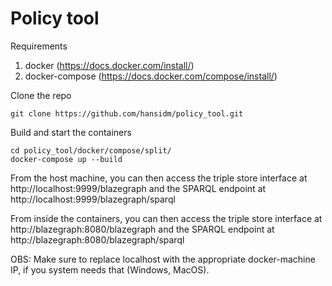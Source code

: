 # Policy tool

Requirements
1. docker (https://docs.docker.com/install/)
2. docker-compose (https://docs.docker.com/compose/install/)

Clone the repo
```
git clone https://github.com/hansidm/policy_tool.git
```

Build and start the containers
```
cd policy_tool/docker/compose/split/
docker-compose up --build
```

From the host machine, you can then access the triple store interface at http://localhost:9999/blazegraph and the SPARQL endpoint at http://localhost:9999/blazegraph/sparql

From inside the containers, you can then access the triple store interface at http://blazegraph:8080/blazegraph and the SPARQL endpoint at http://blazegraph:8080/blazegraph/sparql

OBS: Make sure to replace localhost with the appropriate docker-machine IP, if you system needs that (Windows, MacOS).
